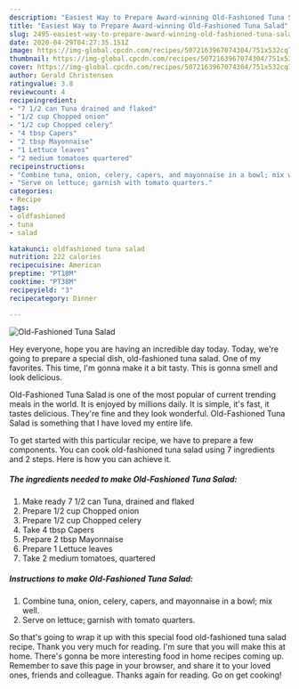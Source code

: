 ```yaml
---
description: "Easiest Way to Prepare Award-winning Old-Fashioned Tuna Salad"
title: "Easiest Way to Prepare Award-winning Old-Fashioned Tuna Salad"
slug: 2495-easiest-way-to-prepare-award-winning-old-fashioned-tuna-salad
date: 2020-04-29T04:27:35.151Z
image: https://img-global.cpcdn.com/recipes/5072163967074304/751x532cq70/old-fashioned-tuna-salad-recipe-main-photo.jpg
thumbnail: https://img-global.cpcdn.com/recipes/5072163967074304/751x532cq70/old-fashioned-tuna-salad-recipe-main-photo.jpg
cover: https://img-global.cpcdn.com/recipes/5072163967074304/751x532cq70/old-fashioned-tuna-salad-recipe-main-photo.jpg
author: Gerald Christensen
ratingvalue: 3.8
reviewcount: 4
recipeingredient:
- "7 1/2 can Tuna drained and flaked"
- "1/2 cup Chopped onion"
- "1/2 cup Chopped celery"
- "4 tbsp Capers"
- "2 tbsp Mayonnaise"
- "1 Lettuce leaves"
- "2 medium tomatoes quartered"
recipeinstructions:
- "Combine tuna, onion, celery, capers, and mayonnaise in a bowl; mix well."
- "Serve on lettuce; garnish with tomato quarters."
categories:
- Recipe
tags:
- oldfashioned
- tuna
- salad

katakunci: oldfashioned tuna salad 
nutrition: 222 calories
recipecuisine: American
preptime: "PT18M"
cooktime: "PT38M"
recipeyield: "3"
recipecategory: Dinner

---
```



![Old-Fashioned Tuna Salad](https://img-global.cpcdn.com/recipes/5072163967074304/751x532cq70/old-fashioned-tuna-salad-recipe-main-photo.jpg)

Hey everyone, hope you are having an incredible day today. Today, we're going to prepare a special dish, old-fashioned tuna salad. One of my favorites. This time, I'm gonna make it a bit tasty. This is gonna smell and look delicious.

Old-Fashioned Tuna Salad is one of the most popular of current trending meals in the world. It is enjoyed by millions daily. It is simple, it's fast, it tastes delicious. They're fine and they look wonderful. Old-Fashioned Tuna Salad is something that I have loved my entire life.




To get started with this particular recipe, we have to prepare a few components. You can cook old-fashioned tuna salad using 7 ingredients and 2 steps. Here is how you can achieve it.

<!--inarticleads1-->

##### The ingredients needed to make Old-Fashioned Tuna Salad:

1. Make ready 7 1/2 can Tuna, drained and flaked
1. Prepare 1/2 cup Chopped onion
1. Prepare 1/2 cup Chopped celery
1. Take 4 tbsp Capers
1. Prepare 2 tbsp Mayonnaise
1. Prepare 1 Lettuce leaves
1. Take 2 medium tomatoes, quartered




<!--inarticleads2-->

##### Instructions to make Old-Fashioned Tuna Salad:

1. Combine tuna, onion, celery, capers, and mayonnaise in a bowl; mix well.
1. Serve on lettuce; garnish with tomato quarters.




So that's going to wrap it up with this special food old-fashioned tuna salad recipe. Thank you very much for reading. I'm sure that you will make this at home. There's gonna be more interesting food in home recipes coming up. Remember to save this page in your browser, and share it to your loved ones, friends and colleague. Thanks again for reading. Go on get cooking!
